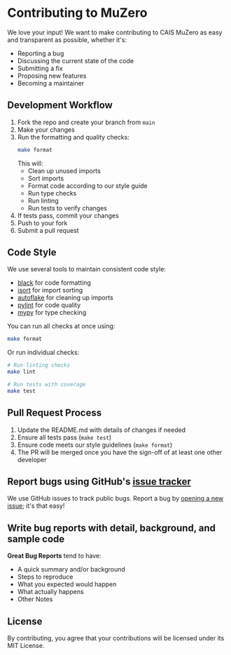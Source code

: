 # Contributing to MuZero

We love your input! We want to make contributing to CAIS MuZero as easy and transparent as possible, whether it's:

- Reporting a bug
- Discussing the current state of the code
- Submitting a fix
- Proposing new features
- Becoming a maintainer

## Development Workflow

1. Fork the repo and create your branch from `main`
2. Make your changes
3. Run the formatting and quality checks:
   ```bash
   make format
   ```
   This will:
   - Clean up unused imports
   - Sort imports
   - Format code according to our style guide
   - Run type checks
   - Run linting
   - Run tests to verify changes
4. If tests pass, commit your changes
5. Push to your fork
6. Submit a pull request

## Code Style

We use several tools to maintain consistent code style:

- [black](https://github.com/psf/black) for code formatting
- [isort](https://pycqa.github.io/isort/) for import sorting
- [autoflake](https://github.com/PyCQA/autoflake) for cleaning up imports
- [pylint](https://www.pylint.org/) for code quality
- [mypy](https://mypy.readthedocs.io/) for type checking

You can run all checks at once using:
```bash
make format
```

Or run individual checks:
```bash
# Run linting checks
make lint

# Run tests with coverage
make test
```

## Pull Request Process

1. Update the README.md with details of changes if needed
2. Ensure all tests pass (`make test`)
3. Ensure code meets our style guidelines (`make format`)
4. The PR will be merged once you have the sign-off of at least one other developer

## Report bugs using GitHub's [issue tracker](https://github.com/carletonai/muzero/issues)
We use GitHub issues to track public bugs. Report a bug by [opening a new issue](https://github.com/carletonai/muzero/issues/new); it's that easy!

## Write bug reports with detail, background, and sample code

**Great Bug Reports** tend to have:

- A quick summary and/or background
- Steps to reproduce
- What you expected would happen
- What actually happens
- Other Notes

## License
By contributing, you agree that your contributions will be licensed under its MIT License. 